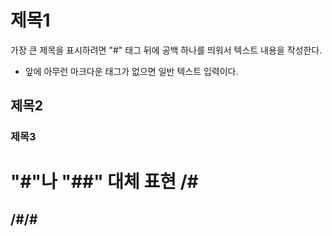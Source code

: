 # 제목1
가장 큰 제목을 표시하려면 "#" 태그 뒤에 공백 하나를 띄워서 텍스트 내용을 작성한다.
- 앞에 아무런 마크다운 태그가 없으면 일반 텍스트 입력이다.
## 제목2
### 제목3

"#"나 "##" 대체 표현
/#
==
/#/#
--